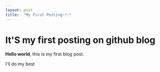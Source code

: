 ```yaml
---
layout: post
title:  "My First Posting~!!"
---
```


# It'S my first posting on github blog

**Hello world**, this is my first blog post.

I'll do my best
